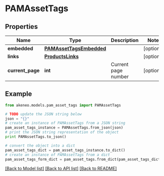 # PAMAssetTags


## Properties
Name | Type | Description | Notes
------------ | ------------- | ------------- | -------------
**embedded** | [**PAMAssetTagsEmbedded**](PAMAssetTagsEmbedded.md) |  | [optional] 
**links** | [**ProductsLinks**](ProductsLinks.md) |  | [optional] 
**current_page** | **int** | Current page number | [optional] 

## Example

```python
from akeneo.models.pam_asset_tags import PAMAssetTags

# TODO update the JSON string below
json = "{}"
# create an instance of PAMAssetTags from a JSON string
pam_asset_tags_instance = PAMAssetTags.from_json(json)
# print the JSON string representation of the object
print PAMAssetTags.to_json()

# convert the object into a dict
pam_asset_tags_dict = pam_asset_tags_instance.to_dict()
# create an instance of PAMAssetTags from a dict
pam_asset_tags_form_dict = pam_asset_tags.from_dict(pam_asset_tags_dict)
```
[[Back to Model list]](../README.md#documentation-for-models) [[Back to API list]](../README.md#documentation-for-api-endpoints) [[Back to README]](../README.md)



